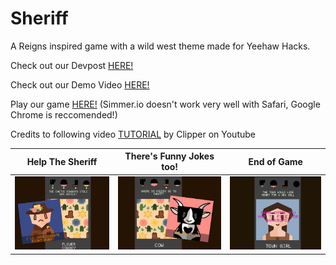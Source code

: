 # Sheriff
A Reigns inspired game with a wild west theme made for Yeehaw Hacks.

Check out our Devpost [HERE!](https://devpost.com/software/sheriff-u7gt8q)

Check out our Demo Video [HERE!](https://www.youtube.com/watch?v=1Ei_9kee0sM&feature=emb_title)

Play our game [HERE!](https://simmer.io/@yanyan/sheriff-reigns) (Simmer.io doesn't work very well with Safari, Google Chrome is reccomended!)

Credits to following video [TUTORIAL](https://www.youtube.com/watch?v=gs3kNq89Ym4) by Clipper on Youtube

Help The Sheriff            |  There's Funny Jokes too!            |  End of Game
:-------------------------:|:-------------------------:|:-------------------------:
<img src="https://github.com/leylatuon/Sheriff/blob/master/Demo_Photos/original.jpg" width="600">  |  <img src="https://github.com/leylatuon/Sheriff/blob/master/Demo_Photos/original2.jpg" width="650">  |  <img src="https://github.com/leylatuon/Sheriff/blob/master/Demo_Photos/original3.png" width="600">
